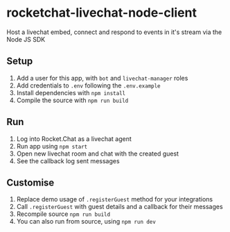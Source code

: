 # rocketchat-livechat-node-client
Host a livechat embed, connect and respond to events in it's stream via the Node JS SDK

## Setup

1. Add a user for this app, with `bot` and `livechat-manager` roles
2. Add credentials to `.env` following the `.env.example`
3. Install dependencies with `npm install`
4. Compile the source with `npm run build`

## Run

1. Log into Rocket.Chat as a livechat agent
2. Run app using `npm start`
3. Open new livechat room and chat with the created guest
4. See the callback log sent messages

## Customise

1. Replace demo usage of `.registerGuest` method for your integrations
2. Call `.registerGuest` with guest details and a callback for their messages
3. Recompile source `npm run build`
4. You can also run from source, using `npm run dev`
